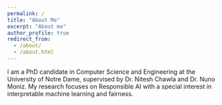 ```yaml
---
permalink: /
title: "About Me"
excerpt: "About me"
author_profile: true
redirect_from: 
  - /about/
  - /about.html
---
```

I am a PhD candidate in Computer Science and Engineering at the University of Notre Dame, supervised by Dr. Nitesh Chawla and Dr. Nuno Moniz. My research focuses on Responsible AI with a special interest in interpretable machine learning and fairness.